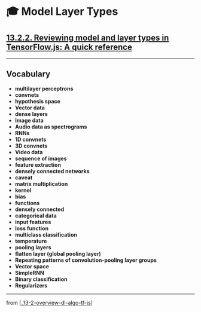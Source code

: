 # 🎓 Model Layer Types

## [**13.2.2.** Reviewing **model and layer types** in TensorFlow.js: **A quick reference**](https://livebook.manning.com/book/deep-learning-with-javascript/chapter-13/61)

---

## **Vocabulary**

- <b>multilayer perceptrons</b>
- <b>convnets</b>
- <b>hypothesis space</b>
- <b>Vector data</b>
- <b>dense layers</b>
- <b>Image data</b>
- <b>Audio data as spectrograms</b>
- <b>RNNs</b>
- <b>1D convnets</b>
- <b>3D convnets</b>
- <b>Video data</b>
- <b>sequence of images</b>
- <b>feature extraction</b>
- <b>densely connected networks</b>
- <b>caveat</b>
- <b>matrix multiplication</b>
- <b>kernel</b>
- <b>bias</b>
- <b>functions</b>
- <b>densely connected</b>
- <b>categorical data</b>
- <b>input features</b>
- <b>loss function</b>
- <b>multiclass classification</b>
- <b>temperature</b>
- <b>pooling layers</b>
- <b>flatten layer (global pooling layer)</b>
- <b>Repeating patterns of convolution-pooling layer groups</b>
- <b>Vector space</b>
- <b>SimpleRNN</b>
- <b>Binary classification</b>
- <b>Regularizers</b>

<link rel="stylesheet" type="text/css" media="all" href="../../../assets/css/custom.css" />

---

from [[_13-2-overview-dl-algo-tf-js]]

[//begin]: # "Autogenerated link references for markdown compatibility"
[_13-2-overview-dl-algo-tf-js]: _13-2-overview-dl-algo-tf-js.md "🎓 DL Algo TF.js"
[//end]: # "Autogenerated link references"
